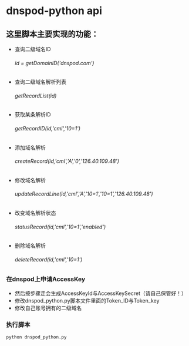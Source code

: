 # dnspod-python api


## 这里脚本主要实现的功能：

* 查询二级域名ID

	###### id = getDomainID('dnspod.com')
* 查询二级域名解析列表
	###### getRecordList(id)
* 获取某条解析ID
	###### getRecordID(id,'cml','10=1')
* 添加域名解析
	###### createRecord(id,'cml','A','0','126.40.109.48')
* 修改域名解析
	###### updateRecordLine(id,'cml','A','10=1','10=1','126.40.109.48')
* 改变域名解析状态
	###### statusRecord(id,'cml','10=1','enabled')
* 删除域名解析
	###### deleteRecord(id,'cml','10=1')



### 在dnspod上申请AccessKey
* 然后按步骤走会生成AccessKeyId与AccessKeySecret（请自己保管好！）
* 修改dnspod_python.py脚本文件里面的Token_ID与Token_key
* 修改自己账号拥有的二级域名

### 执行脚本
```
python dnspod_python.py
```




